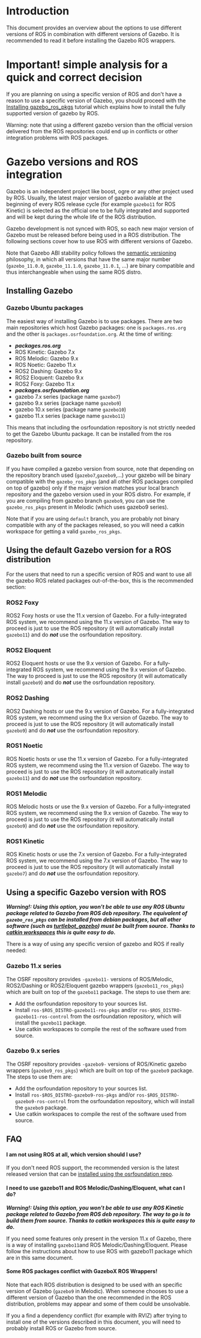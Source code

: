# Introduction

This document provides an overview about the options to use different versions of ROS
 in combination with different versions of Gazebo.
It is recommended to read it before installing the Gazebo ROS wrappers.

# Important! simple analysis for a quick and correct decision

If you are planning on using a specific version of ROS and don't have a reason
to use a specific version of Gazebo, you should proceed with the
[Installing gazebo\_ros\_pkgs](http://gazebosim.org/tutorials?tut=ros_installing&cat=connect_ros)
tutorial which explains how to install the fully supported version of gazebo
by ROS.

Warning: note that using a different gazebo version than the official version delivered from the ROS
repositories could end up in conflicts or other integration problems with ROS packages.

# Gazebo versions and ROS integration

Gazebo is an independent project like boost, ogre or
any other project used by ROS. Usually, the latest major version of gazebo
available at the beginning of every ROS release cycle (for example `gazebo11`
for ROS Kinetic) is selected as the official one to be fully integrated and
supported and will be kept during the whole life of the ROS distribution.

Gazebo development is not synced with ROS, so each new major version of Gazebo
must be released before being used in a ROS distribution.  The following
sections cover how to use ROS with different versions of Gazebo.

Note that Gazebo ABI stability policy follows the
[semantic versioning](http://semver.org/) philosophy, in which all versions
that have the same major number (`gazebo_11.0.0`, `gazebo_11.1.0`,
`gazebo_11.0.1`, ...) are binary compatible and thus interchangeable when using
the same ROS distro.

## Installing Gazebo

### Gazebo Ubuntu packages

The easiest way of installing Gazebo is to use packages. There are two main repositories which host Gazebo packages: one is `packages.ros.org` and the other is `packages.osrfoundation.org`. At the time of writing:

 * ***packages.ros.org***
  *  ROS Kinetic: Gazebo 7.x
  *  ROS Melodic: Gazebo 9.x
  *  ROS Noetic: Gazebo 11.x
  *  ROS2 Dashing: Gazebo 9.x
  *  ROS2 Eloquent: Gazebo 9.x
  *  ROS2 Foxy: Gazebo 11.x
 * ***packages.osrfoundation.org***
  * gazebo 7.x series (package name `gazebo7`)
  * gazebo 9.x series (package name `gazebo9`)
  * gazebo 10.x series (package name `gazebo10`)
  * gazebo 11.x series (package name `gazebo11`)

This means that including the osrfoundation repository is not strictly needed to get the Gazebo Ubuntu package.
It can be installed from the ros repository.

### Gazebo built from source

If you have compiled a gazebo version from source, note that depending on the
repository branch used (`gazebo7`,`gazebo9`,...) your gazebo will be
binary compatible with the `gazebo_ros_pkgs` (and all other ROS packages compiled
on top of gazebo) only if the major version matches your local branch
repository and the gazebo version used in your ROS distro.  For example, if you
are compiling from gazebo branch `gazebo9`, you can use the `gazebo_ros_pkgs`
present in Melodic (which uses gazebo9 series).

Note that if you are using `default` branch, you are probably not binary
compatible with any of the packages released, so you will need a catkin
workspace for getting a valid `gazebo_ros_pkgs`.

## Using the default Gazebo version for a ROS distribution

For the users that need to run a specific version of ROS
 and want to use all the gazebo ROS related packages out-of-the-box,
 this is the recommended section:

### ROS2 Foxy
ROS2 Foxy hosts or use the 11.x version of Gazebo.
For a fully-integrated ROS system, we recommend using the 11.x version of
Gazebo.  The way to proceed is just to use the ROS repository (it will
automatically install `gazebo11`) and do ***not*** use the osrfoundation
repository.

### ROS2 Eloquent
ROS2 Eloquent hosts or use the 9.x version of Gazebo.
For a fully-integrated ROS system, we recommend using the 9.x version of
Gazebo.  The way to proceed is just to use the ROS repository (it will
automatically install `gazebo9`) and do ***not*** use the osrfoundation
repository.

### ROS2 Dashing
ROS2 Dashing hosts or use the 9.x version of Gazebo.
For a fully-integrated ROS system, we recommend using the 9.x version of
Gazebo.  The way to proceed is just to use the ROS repository (it will
automatically install `gazebo9`) and do ***not*** use the osrfoundation
repository.

### ROS1 Noetic
ROS Noetic hosts or use the 11.x version of Gazebo.
For a fully-integrated ROS system, we recommend using the 11.x version of
Gazebo.  The way to proceed is just to use the ROS repository (it will
automatically install `gazebo11`) and do ***not*** use the osrfoundation
repository.

### ROS1 Melodic
ROS Melodic hosts or use the 9.x version of Gazebo.
For a fully-integrated ROS system, we recommend using the 9.x version of
Gazebo.  The way to proceed is just to use the ROS repository (it will
automatically install `gazebo9`) and do ***not*** use the osrfoundation
repository.

### ROS1 Kinetic

ROS Kinetic hosts or use the 7.x version of Gazebo.
For a fully-integrated ROS system, we recommend using the 7.x version of
Gazebo.  The way to proceed is just to use the ROS repository (it will
automatically install `gazebo7`) and do ***not*** use the osrfoundation
repository.

## Using a specific Gazebo version with ROS
***Warning!: Using this option, you won't be able to use any ROS Ubuntu package
related to Gazebo from ROS deb repository.  The equivalent of `gazebo_ros_pkgs`
can be installed from debian packages, but all other software (such as
[turtlebot_gazebo](http://wiki.ros.org/turtlebot_gazebo)) must be built from
source.  Thanks to [catkin workspaces](http://wiki.ros.org/catkin/Tutorials/create_a_workspace)
this is quite easy to do.***

There is a way of using any specific version of gazebo and ROS if really needed:

### Gazebo 11.x series

The OSRF repository provides `-gazebo11-` versions of ROS/Melodic, ROS2/Dashing
or ROS2/Eloquent gazebo wrappers (`gazebo11_ros_pkgs`) which are built on top of
the `gazebo11` package.  The steps to use them are:

 * Add the osrfoundation repository to your sources list.
 * Install `ros-$ROS_DISTRO-gazebo11-ros-pkgs` and/or `ros-$ROS_DISTRO-gazebo11-ros-control`
   from the osrfoundation repository, which will install the `gazebo11` package.
 * Use catkin workspaces to compile the rest of the software used from source.

### Gazebo 9.x series

The OSRF repository provides `-gazebo9-` versions of ROS/Kinetic gazebo
wrappers (`gazebo9_ros_pkgs`) which are built on top of the `gazebo9` package.
The steps to use them are:

 * Add the osrfoundation repository to your sources list.
 * Install `ros-$ROS_DISTRO-gazebo9-ros-pkgs` and/or `ros-$ROS_DISTRO-gazebo9-ros-control`
   from the osrfoundation repository, which will install the `gazebo9` package.
 * Use catkin workspaces to compile the rest of the software used from source.


## FAQ

#### I am not using ROS at all, which version should I use?

If you don't need ROS support, the recommended version is the latest released version that can be
 [installed using the osrfoundation repo](http://gazebosim.org/install).

#### I need to use gazebo11 and ROS Melodic/Dashing/Eloquent, what can I do?
***Warning!: Using this option, you won't be able to use any ROS Kinetic package
related to Gazebo from ROS deb repository. The way to go is to build them from
source. Thanks to catkin workspaces this is quite easy to do.***

If you need some features only present in the version 11.x of Gazebo, there
is a way of installing `gazebo11`and ROS Melodic/Dashing/Eloquent. Please
follow the instructions about how to use ROS with gazebo11 package which
are in this same document.

#### Some ROS packages conflict with GazeboX ROS Wrappers!

Note that each ROS distribution is designed to be used with an specific version
of Gazebo (`gazebo9` in Melodic). When someone chooses to use a different version
of Gazebo than the one recommended in the ROS distribution, problems may appear
and some of them could be unsolvable.

If you a find a dependency conflict (for example with RVIZ) after trying to
install one of the versions described in this document, you will need to
probably install ROS or Gazebo from source.
